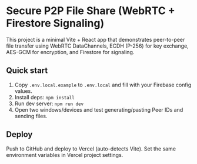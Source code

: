 # Secure P2P File Share (WebRTC + Firestore Signaling)

This project is a minimal Vite + React app that demonstrates peer-to-peer file transfer using WebRTC DataChannels, ECDH (P-256) for key exchange, AES-GCM for encryption, and Firestore for signaling.

## Quick start

1. Copy `.env.local.example` to `.env.local` and fill with your Firebase config values.
2. Install deps: `npm install`
3. Run dev server: `npm run dev`
4. Open two windows/devices and test generating/pasting Peer IDs and sending files.

## Deploy

Push to GitHub and deploy to Vercel (auto-detects Vite). Set the same environment variables in Vercel project settings.
